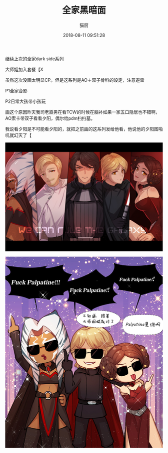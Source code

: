﻿---
layout: post
title: 全家黑暗面
date: 2018-08-11 09:51:28
updated: 2018-08-11 14:06:53
comments: true
categories: [Photo]
tags: [obikin, AO, obi-wan kenobi, anakin skywalker, 星球大战, luke skywalker, Leia Organa, ahsoka tano, 银河骨科]
author: "猫厨"
description: ""
toc: true
---

<p>继续上次的全家dark side系列</p> 
<p>大师姐加入套餐【X</p> 
<p>虽然这次没画太明显CP。但是这系列是AO＋双子骨科的设定，注意避雷</p> 
<p>P1全家合影</p> 
<p>P2日常大孩带小孩玩</p> 
<p>画这个原因昨天我司老直男在看TCW的时候在脑补如果一家五口隐居也不错啊，AO索卡带双子看看夕阳，偶尔给pdm扫扫墓。</p> 
<p>我说看夕阳是不可能看夕阳的，就把之前画的这系列发给他看，他说他的夕阳图啪叽就幻灭了【</p>

![](https://raw.githubusercontent.com/alicewish/meowchain247/master/img_cVZNdzJtQk9JV2RLQks5TXQyKzZQdkFMN0JIOW5XTjhzRStMdi9vOUZjRG1GaEtHZUFYcHhBPT0.jpg)

![](https://raw.githubusercontent.com/alicewish/meowchain247/master/img_cVZNdzJtQk9JV2ZOeWhLbjBBamVPRDhSdFYxNTFwaTBnK0hZNlhzSmVYNWluaWcxT0xhZXN3PT0.jpg)
